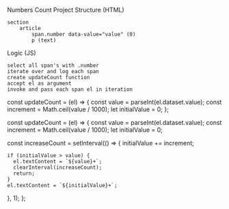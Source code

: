 Numbers Count Project
Structure (HTML)

    section
        article
            span.number data-value="value" (0)
            p (text)

Logic (JS)

    select all span's with .number
    iterate over and log each span
    create updateCount function
    accept el as argument
    invoke and pass each span el in iteration

const updateCount = (el) => {
  const value = parseInt(el.dataset.value);
  const increment = Math.ceil(value / 1000);
  let initialValue = 0;
};

const updateCount = (el) => {
  const value = parseInt(el.dataset.value);
  const increment = Math.ceil(value / 1000);
  let initialValue = 0;

  const increaseCount = setInterval(() => {
    initialValue += increment;

    if (initialValue > value) {
      el.textContent = `${value}+`;
      clearInterval(increaseCount);
      return;
    }
    el.textContent = `${initialValue}+`;
  }, 1);
};